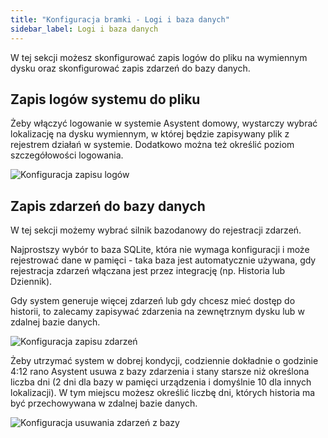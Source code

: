 ```yaml
---
title: "Konfiguracja bramki - Logi i baza danych"
sidebar_label: Logi i baza danych
---
```



W tej sekcji możesz skonfigurować zapis logów do pliku na wymiennym dysku oraz skonfigurować zapis zdarzeń do bazy danych.

## Zapis logów systemu do pliku

Żeby włączyć logowanie w systemie Asystent domowy, wystarczy wybrać lokalizację na dysku wymiennym, w której będzie zapisywany plik z rejestrem działań w systemie. Dodatkowo można też określić poziom szczegółowości logowania.


![Konfiguracja zapisu logów](/img/en/bramka/bramka_ais_dom_config_logs.png)

## Zapis zdarzeń do bazy danych

W tej sekcji możemy wybrać silnik bazodanowy do rejestracji zdarzeń.

Najprostszy wybór to baza SQLite, która nie wymaga konfiguracji i może rejestrować dane w pamięci - taka baza jest automatycznie używana, gdy rejestracja zdarzeń włączana jest przez integrację (np. Historia lub Dziennik).

Gdy system generuje więcej zdarzeń lub gdy chcesz mieć dostęp do historii, to zalecamy zapisywać zdarzenia na zewnętrznym dysku lub w zdalnej bazie danych.

![Konfiguracja zapisu zdarzeń](/img/en/bramka/bramka_ais_dom_config_db.png)


 Żeby utrzymać system w dobrej kondycji, codziennie dokładnie o godzinie 4:12 rano Asystent usuwa z bazy zdarzenia i stany starsze niż określona liczba dni (2 dni dla bazy w pamięci urządzenia i domyślnie 10 dla innych lokalizacji).  W tym miejscu możesz określić liczbę dni, których historia ma być przechowywana w zdalnej bazie danych.

 ![Konfiguracja usuwania zdarzeń z bazy](/img/en/bramka/bramka_ais_dom_config_db2.png)
